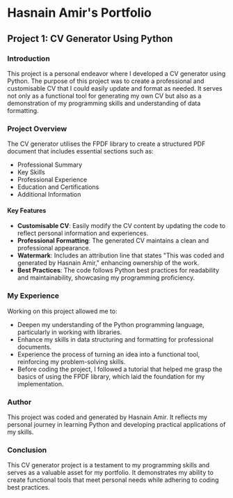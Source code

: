 # Hasnain Amir's Portfolio

## Project 1: CV Generator Using Python
 
### Introduction
This project is a personal endeavor where I developed a CV generator using Python. The purpose of this project was to create a professional and customisable CV that I could easily update and format as needed. It serves not only as a functional tool for generating my own CV but also as a demonstration of my programming skills and understanding of data formatting.

### Project Overview
The CV generator utilises the FPDF library to create a structured PDF document that includes essential sections such as:
- Professional Summary
- Key Skills
- Professional Experience
- Education and Certifications
- Additional Information

#### Key Features
- **Customisable CV**: Easily modify the CV content by updating the code to reflect personal information and experiences.
- **Professional Formatting**: The generated CV maintains a clean and professional appearance.
- **Watermark**: Includes an attribution line that states "This was coded and generated by Hasnain Amir," enhancing ownership of the work.
- **Best Practices**: The code follows Python best practices for readability and maintainability, showcasing my programming proficiency.

### My Experience
Working on this project allowed me to:
- Deepen my understanding of the Python programming language, particularly in working with libraries.
- Enhance my skills in data structuring and formatting for professional documents.
- Experience the process of turning an idea into a functional tool, reinforcing my problem-solving skills.
- Before coding the project, I followed a tutorial that helped me grasp the basics of using the FPDF library, which laid the foundation for my implementation.

### Author
This project was coded and generated by Hasnain Amir. It reflects my personal journey in learning Python and developing practical applications of my skills.

### Conclusion
This CV generator project is a testament to my programming skills and serves as a valuable asset for my portfolio. It demonstrates my ability to create functional tools that meet personal needs while adhering to coding best practices.
